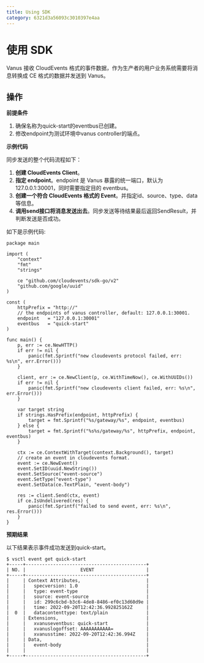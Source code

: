 ```yaml
---
title: Using SDK
category: 6321d3a56093c3010397e4aa
---
```


# 使用 SDK

Vanus 接收 CloudEvents 格式的事件数据，作为生产者的用户业务系统需要将消息转换成 CE 格式的数据并发送到 Vanus。

## 操作

**前提条件**

1. 确保名称为quick-start的eventbus已创建。
2. 修改endpoint为测试环境中vanus controller的端点。

**示例代码**

同步发送的整个代码流程如下：
1. **创建 CloudEvents Client**。
2. **指定 endpoint**。endpoint 是 Vanus 暴露的统一端口，默认为 127.0.0.1:30001，同时需要指定目的 eventbus。
3. **创建一个符合 CloudEvents 格式的 Event**。并指定id、source、type、data等信息。
4. **调用send接口将消息发送出去**。同步发送等待结果最后返回SendResult，并判断发送是否成功。

如下是示例代码:
```golang
package main

import (
	"context"
	"fmt"
	"strings"

	ce "github.com/cloudevents/sdk-go/v2"
	"github.com/google/uuid"
)

const (
	httpPrefix = "http://"
	// the endpoints of vanus controller, default: 127.0.0.1:30001.
	endpoint   = "127.0.0.1:30001"
	eventbus   = "quick-start"
)

func main() {
	p, err := ce.NewHTTP()
	if err != nil {
		panic(fmt.Sprintf("new cloudevents protocol failed, err: %s\n", err.Error()))
	}

	client, err := ce.NewClient(p, ce.WithTimeNow(), ce.WithUUIDs())
	if err != nil {
		panic(fmt.Sprintf("new cloudevents client failed, err: %s\n", err.Error()))
	}

	var target string
	if strings.HasPrefix(endpoint, httpPrefix) {
		target = fmt.Sprintf("%s/gateway/%s", endpoint, eventbus)
	} else {
		target = fmt.Sprintf("%s%s/gateway/%s", httpPrefix, endpoint, eventbus)
	}

	ctx := ce.ContextWithTarget(context.Background(), target)
	// create an event in cloudevents format.
	event := ce.NewEvent()
	event.SetID(uuid.NewString())
	event.SetSource("event-source")
	event.SetType("event-type")
	event.SetData(ce.TextPlain, "event-body")

	res := client.Send(ctx, event)
	if ce.IsUndelivered(res) {
		panic(fmt.Sprintf("failed to send event, err: %s\n", res.Error()))
	}
}
```

**预期结果**

以下结果表示事件成功发送到quick-start。
```
$ vsctl event get quick-start
+-----+--------------------------------------------+
| NO. |                    EVENT                   |
+-----+--------------------------------------------+
|     | Context Attributes,                        |
|     |   specversion: 1.0                         |
|     |   type: event-type                         |
|     |   source: event-source                     |
|     |   id: 299c6cbd-b3c6-4de8-8486-ef0c13d60d9e |
|     |   time: 2022-09-20T12:42:36.992825162Z     |
|  0  |   datacontenttype: text/plain              |
|     | Extensions,                                |
|     |   xvanuseventbus: quick-start              |
|     |   xvanuslogoffset: AAAAAAAAAAA=            |
|     |   xvanusstime: 2022-09-20T12:42:36.994Z    |
|     | Data,                                      |
|     |   event-body                               |
|     |                                            |
+-----+--------------------------------------------+
```